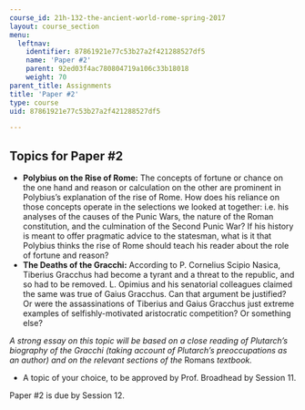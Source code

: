 ```yaml
---
course_id: 21h-132-the-ancient-world-rome-spring-2017
layout: course_section
menu:
  leftnav:
    identifier: 87861921e77c53b27a2f421288527df5
    name: 'Paper #2'
    parent: 92ed03f4ac780804719a106c33b18018
    weight: 70
parent_title: Assignments
title: 'Paper #2'
type: course
uid: 87861921e77c53b27a2f421288527df5

---
```


Topics for Paper #2
-------------------

*   **Polybius on the Rise of Rome:** The concepts of fortune or chance on the one hand and reason or calculation on the other are prominent in Polybius’s explanation of the rise of Rome. How does his reliance on those concepts operate in the selections we looked at together: i.e. his analyses of the causes of the Punic Wars, the nature of the Roman constitution, and the culmination of the Second Punic War? If his history is meant to offer pragmatic advice to the statesman, what is it that Polybius thinks the rise of Rome should teach his reader about the role of fortune and reason?
*   **The Deaths of the Gracchi:** According to P. Cornelius Scipio Nasica, Tiberius Gracchus had become a tyrant and a threat to the republic, and so had to be removed. L. Opimius and his senatorial colleagues claimed the same was true of Gaius Gracchus. Can that argument be justified? Or were the assassinations of Tiberius and Gaius Gracchus just extreme examples of selfishly-motivated aristocratic competition? Or something else?

_A strong essay on this topic will be based on a close reading of Plutarch’s biography of the Gracchi (taking account of Plutarch’s preoccupations as an author) and on the relevant sections of the_ Romans _textbook._

*   A topic of your choice, to be approved by Prof. Broadhead by Session 11.

Paper #2 is due by Session 12.